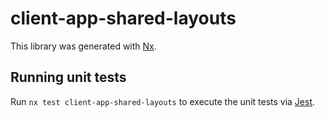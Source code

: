 # client-app-shared-layouts

This library was generated with [Nx](https://nx.dev).

## Running unit tests

Run `nx test client-app-shared-layouts` to execute the unit tests via [Jest](https://jestjs.io).
